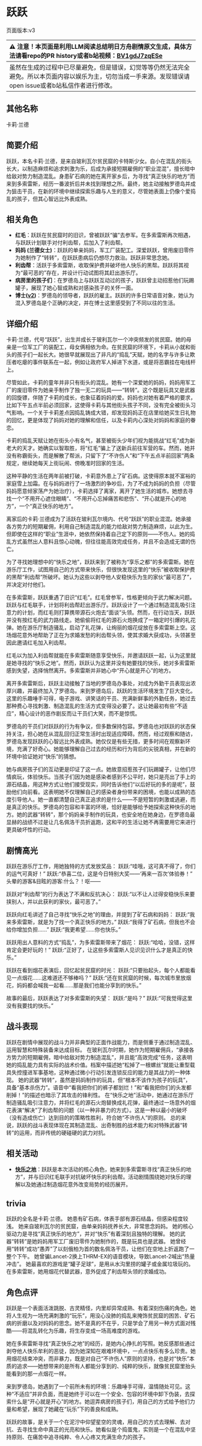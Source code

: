 # 跃跃
页面版本:v3
 

| :warning: 注意！本页面是利用LLM阅读总结明日方舟剧情原文生成，具体方法请看repo的PR history或者b站视频：[BV1gdJ7zqESe](https://www.bilibili.com/video/BV1gdJ7zqESe/)         |
|:----------------------------|
| 虽然在生成的过程中已尽量避免，但是错误，幻觉等等仍然无法完全避免。所以本页面内容以娱乐为主，切勿当成一手来源。发现错误请open issue或者b站私信作者进行修改。|



## 其他名称
卡莉·兰德
## 简要介绍
跃跃，本名卡莉·兰德，是来自玻利瓦尔贫民窟的卡特斯少女。自小在混乱的街头长大，以制造麻烦和追求刺激为乐，后成为承接短期雇佣的“职业混混”，擅长暗中给敌对势力制造混乱。身患矿石病的她在离开家乡后，为寻找“真正快乐的地方”而来到多索雷斯，经历一番波折后并未找到理想之所。最终，她主动接触罗德岛并成为狙击干员，在新的环境中继续探索乐趣与人生的意义，尽管她表面上仍像个爱捣乱的孩子，但其心智远比外表成熟。
## 相关角色
-   **红毛**：跃跃在贫民窟时的旧识，曾被跃跃“骗”去参军。在多索雷斯再次相遇，与跃跃计划联手对付利齿帮，后加入了利齿帮。
-   **妈妈 (兰德女士)**：跃跃的单亲妈妈，军工厂装配工。深爱跃跃，曾用废旧零件为她制作了“转转”，在跃跃患病后仍想尽力救治。跃跃非常思念她。
-   **利齿帮**：活跃于多索雷斯，收取保护费并破坏他人快乐的黑帮。跃跃将其视为“最可恶的”存在，并设计行动试图将其赶出游乐厅。
-   **病房里的孩子们**：在罗德岛上与跃跃互动过的孩子，跃跃曾主动招惹他们玩踢罐子，展现了她心智成熟和对感染孩子的关怀一面。
-   **博士([v2](extended_char_bo_shi.md))**：罗德岛的领导者，跃跃的雇主。跃跃的许多日常语音对象，她认为混入罗德岛是个正确的决定，并在博士这里感受到了不同以往的生活。
## 详细介绍
卡莉·兰德，代号“跃跃”，出生并成长于玻利瓦尔一个冲突频发的贫民窟。她的母亲是一位军工厂的装配工，母女俩相依为命。在贫民窟的环境下，卡莉从小就和街头的孩子们一起长大。她很早就展现出了非凡的“捣乱”天赋，她的名字与许多让欺压者吃瘪的事件联系在一起，例如让政府军人掉进下水道，或是将恶霸挂在电线杆上。

尽管如此，卡莉的童年并非只有街头的混乱。她有一个深爱她的妈妈，妈妈用军工厂的废旧零件为她亲手制作了独一无二的玩具——“转转”。这个既是玩具又是武器的回旋镖，伴随了卡莉的成长，也象征着妈妈的爱。妈妈也对她有着严格的要求，比如下午五点半前必须回家，这使得卡莉与其他街头孩子不同，没有完全被街头习气影响。一个关于卡莉差点因捣乱铸成大错，却发现妈妈正在店里给她买生日礼物的回忆，更是体现了妈妈对她的理解和信任，以及卡莉内心深处对妈妈和家庭的眷恋。

卡莉的捣乱天赋让她在街头小有名气，甚至被街头少年们视为能挑战“红毛”成为新老大的天才。她确实以智取胜，将“红毛”骗上了送新兵前往军营的车。然而，她并没有称霸街头，而是解散了帮派，只留下了“不许伤人”和“下午五点半前回家”两条规定，继续她每天上街玩闹、傍晚准时回家的生活。

这种平静的生活在两年前被打破，卡莉意外患上了矿石病。这使得原本就不富裕的家庭雪上加霜。在与妈妈进行了一场激烈的争吵后，为了不成为妈妈的负担（尽管妈妈愿意倾家荡产为她治疗），卡莉选择了离家，离开了她生活的城市。她想去寻找一个“不用开心遮住眼睛”、“不用开心忘掉痛苦和悲伤”、“开心就是开心的地方”，一个“真正快乐的地方”。

离家后的卡莉·兰德成为了活跃在玻利瓦尔境内、代号“跃跃”的职业混混。她承接各方势力的短期雇佣，利用自己制造混乱的能力给敌对势力制造麻烦，以此为生。但即使在这样的“职业”生涯中，她依然保持着自己定下的原则——不伤人。她的捣乱方式虽然出人意料且惊心动魄，但往往能高效完成任务，并且不会造成无谓的伤亡。

为了寻找她理想中的“快乐之地”，跃跃来到了被称为“享乐之都”的多索雷斯。她在游乐厅工作，试图用自己的方式带来快乐，但很快发现这里的“快乐”被收取保护费的黑帮“利齿帮”所破坏。她认为这些以剥夺他人安稳快乐为生的家伙“最可恶了”，并决定对付他们。

在多索雷斯，跃跃重遇了旧识“红毛”。红毛曾参军，性格更倾向于武力解决问题。跃跃与红毛联手，计划将利齿帮赶出游乐厅。跃跃设计了一个通过制造混乱吸引注意力的计划，而红毛则打算携带源石火炮去“面谈”头领。然而，在行动当天，跃跃并没有按红毛的武力路线走。她偷偷将红毛的源石火炮换成了一箱定时引爆的礼花弹。她在游乐厅制造骚乱，启动了礼花弹，让绚丽的烟花绽放在多索雷斯上空。这场烟花意外地帮助了正在为求婚发愁的利齿帮头领，使其求婚大获成功，头领甚至因此邀请红毛加入利齿帮。

红毛以为加入利齿帮就能在多索雷斯随意享受快乐，并邀请跃跃一起，认为这里就是她寻找的“快乐之地”。然而，跃跃认为这里并没有她要找的快乐，她对多索雷斯感到失望，选择悄然离开。多索雷斯并非她心中“开心就是开心”的地方。

离开多索雷斯后，跃跃主动接触了当地的罗德岛办事处，对成为外勤干员表现出浓厚兴趣，并最终加入了罗德岛。来到罗德岛后，跃跃的生活环境发生了巨大变化。这里的乐趣唾手可得，电子游戏、讲笑话的干员、充满新鲜事的外勤任务，她过去那种费心寻找刺激、制造混乱的生活方式变得没必要了。这让她最初有些“不适应”，精心设计的恶作剧反而让干员们大笑，而不是惊慌。

罗德岛的干员们对跃跃的行为有争议，但多数保持包容。罗德岛也对跃跃的状态保持关注，担心她在从混乱回归正常生活时出现适应障碍。然而，经过观察和随访，罗德岛发现跃跃的心智远比外表成熟。她仅仅是有些无措，更多时间在观察新环境，充满了好奇心。她能够理解自己过去的经历和行为背后的尖锐真相，并在新的环境中验证她对“快乐”的猜想。

她与病房孩子们的互动更是印证了这一点。她故意招惹孩子们玩踢罐子，让他们尽情疯玩，体验快乐。当孩子们因为她是感染者感到不公平时，她只是亮出了手上的源石结晶，用这种方式让他们接受现实，同时告诉他们“以后好玩的多的是呢”，鼓励他们向前看。这表明她不仅理解自己的感染者身份带来的困境，也能以成熟的态度引导他人。她一直都清楚自己真正追求的是什么——不是短暂的刺激或逃避，而是真正的快乐。罗德岛的包容和丰富的环境，恰好是能够给予她探索这种快乐的地方。她的武器“转转”，那个妈妈亲手制作的玩具，也安全地在她身边，在罗德岛最显赫的战绩不过是让几名佩洛干员折返跑，这和平的生活让她不再需要用它来进行更具破坏性的行动。
## 剧情高光
跃跃在游乐厅工作，用她独特的方式发放奖品：
跃跃:“哇哦，这可真不得了，你们的运气可真好！”
跃跃:“恭喜二位，这是今日特别大奖——‘再来一百次’体验券！”
头晕的游客&目眩的游客:什么？！呕——

跃跃对“利齿帮”的行为表达了不满和反抗决心：
跃跃:“以不让人过得安稳快乐来要挟别人，并以此获利的家伙，最可恶了。”

跃跃向红毛讲述了自己寻找“快乐之地”的理由，并提到了矿石病和妈妈：
跃跃:“我来多索雷斯，就是为了找一个真正快乐的地方。”
跃跃:“我得了矿石病，但我也不会给你增加负担......”
跃跃:“我更希望......你也快乐。”

跃跃用出人意料的方式“捣乱”，为多索雷斯带来了烟花：
跃跃:“哈哈，没错，这样肯定会更好玩的！”
跃跃:“正好了，让这些多索雷斯人见识见识什么才是真正的快乐。”

跃跃在看到烟花表演后，回忆起贫民窟的时光：
跃跃:“只要抬起头，每个人都能看见一点烟花......这难道还不够棒吗？”
跃跃:“还在贫民窟的时候，每次城市里放烟花，妈妈都会喊我一起看......那是我们也能分享到的快乐。”

故事的最后，跃跃表达了对多索雷斯的失望：
跃跃:“是吗？”
跃跃:“可我觉得这里没有我要找的快乐。”
## 战斗表现
跃跃在剧情中展现的战斗力并非典型的正面作战能力，而是侧重于通过制造混乱、运用智慧和特殊装备来达成目标。
在玻利瓦尔时期，她作为短期雇佣兵，“承接各方势力的短期雇佣，暗中给敌对势力制造混乱”，并且能“高效完成”任务，这表明她的捣乱能力具有实际的战术价值。档案中描述她“松掉了一根螺丝”就能让重型载具失控撞进军事基地，这种通过微小行动引发连锁反应的能力是其战力的一种体现。
她的武器“转转”，虽然是妈妈制作的玩具，但“根本不该作为孩子的玩具”，具备“基本杀伤力”。语音中“看我把你们的裤子都划烂！”和“看我把你们的头发都削掉！”的描述也暗示了其攻击的锋利性。
在“快乐之地”活动中，她通过在游乐厅制造骚乱吸引注意力，并将红毛的源石火炮替换成礼花弹，最终通过一场意外的烟花表演“解决”了利齿帮的问题（以一种非暴力的方式）。这是一种以最小的破坏（没有造成伤亡）达到目的的策略性胜利，符合她“不许伤人”的原则。
总的来说，跃跃的战斗表现体现在其制造混乱、出奇制胜的战术能力和对特殊武器“转转”的运用，而非传统的硬碰硬的武力对抗。
## 相关活动
-   **[快乐之地](../stories/story_caper_set_1.md)**：跃跃是本次活动的核心角色，她来到多索雷斯寻找“真正快乐的地方”，并与旧识红毛联手对抗破坏快乐的利齿帮。活动剧情围绕她对快乐的理解以及她通过制造烟花意外改变局势的经历展开。
## trivia
跃跃的全名是卡莉·兰德。
她患有矿石病，体表手部有源石结晶，但感染程度较浅。
她来自玻利瓦尔的贫民窟，由单亲妈妈抚养长大，非常思念妈妈。
她的核心驱动力是寻找“真正快乐的地方”，并对“快乐”有着深刻且独特的理解。
她的武器“转转”是她妈妈用军工厂废旧零件为她制作的，既是玩具也是武器。
她曾经用“转转”成功“愚弄”了以刻俄柏为首的数名佩洛干员，让他们在空地上折返跑了一整个下午。
她曾骗Lancet-2换上THRM-EX的语音模块，导致Lancet-2喊出“热量冲击”。
她最喜欢的游戏是“罐子足球”，是用从水沟里捞的罐子或金属垃圾玩的。
在多索雷斯，她用烟花代替武器，意外促成了利齿帮头领的求婚成功。
## 角色点评
跃跃是一个表面活泼跳脱、古灵精怪，内里却异常成熟、有着深刻伤痛的角色。她将人生视为一场充满刺激的“玩乐”，用没心没肺的捣乱来掩饰贫民窟的困苦、矿石病的折磨以及对妈妈的思念。她不是真的不在乎，只是学会了用另一种方式面对残酷——将混乱转化为乐趣，将生存变成一场高难度的游戏。

她在多索雷斯寻找“真正快乐之地”的经历，是她内心挣扎的写照。她反感那些通过剥夺他人快乐牟利的恶徒，因为她深知在艰难环境中，一点点快乐有多么珍贵。她用烟花结束冲突，而非暴力，既是对自己“不许伤人”原则的坚持，也是对“快乐”本质的追求——她想带来的是所有人都能分享到的、纯粹的快乐，就像贫民窟里抬头能看到的那一点烟花一样。

来到罗德岛，她遇到了一个前所未有的环境：乐趣唾手可得，温情随处可见。这种“不适应”并非负面，而是她终于可以在一个安全、包容的环境中卸下伪装，去探索什么是“开心就是开心”的地方。她逗弄病房的孩子们，用自己的方式给予他们力量和希望，展现了她藏在“玩乐”下的善良和成熟。

跃跃的故事，是关于一个在泥泞中仰望星空的灵魂，用自己的方式去理解、去对抗、去寻找生命中真正的光亮和快乐。她看似是个捣蛋鬼，实则是一个在混乱中坚持原则、在痛苦中追寻纯粹、令人心疼又充满生命力的孩子。
